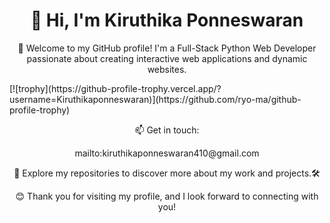 

<h1 align="center">👋 Hi, I'm Kiruthika Ponneswaran</h1>

<p align="center">🚀 Welcome to my GitHub profile! I'm a Full-Stack Python Web Developer passionate about creating interactive web applications and dynamic websites.</p>
[![trophy](https://github-profile-trophy.vercel.app/?username=Kiruthikaponneswaran)](https://github.com/ryo-ma/github-profile-trophy)
<p align="center">📫 Get in touch:</p> 
<p align="center">mailto:kiruthikaponneswaran410@gmail.com</p>

<p align="center">🔗 Explore my repositories to discover more about my work and projects.🛠️</p>

<p align="center">😊 Thank you for visiting my profile, and I look forward to connecting with you!</p>
